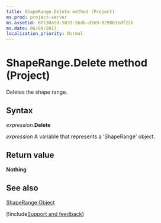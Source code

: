 ```yaml
---
title: ShapeRange.Delete method (Project)
ms.prod: project-server
ms.assetid: 6f130a5d-5833-5bdb-d169-029061edf22b
ms.date: 06/08/2017
localization_priority: Normal
---
```



# ShapeRange.Delete method (Project)
Deletes the shape range.

## Syntax

_expression_.**Delete**

_expression_ A variable that represents a 'ShapeRange' object.


## Return value

 **Nothing**


## See also


[ShapeRange Object](Project.shaperange.md)

[!include[Support and feedback](~/includes/feedback-boilerplate.md)]